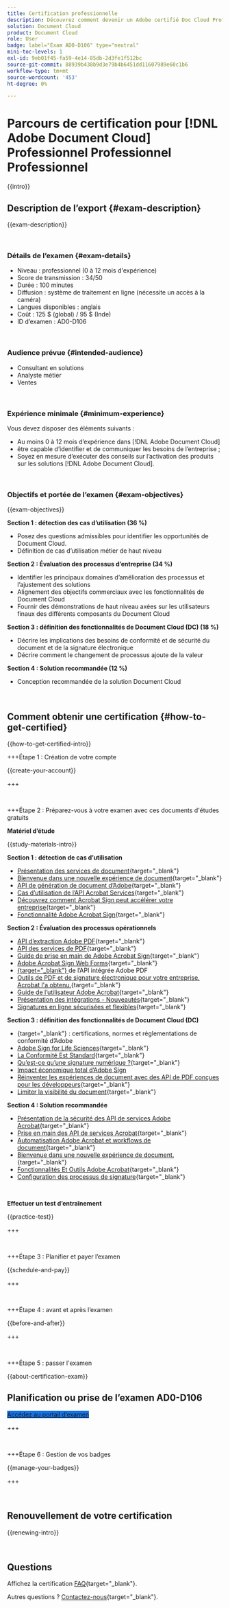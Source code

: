 ```yaml
---
title: Certification professionnelle
description: Découvrez comment devenir un Adobe certifié Doc Cloud Professional.
solution: Document Cloud
product: Document Cloud
role: User
badge: label="Exam AD0-D106" type="neutral"
mini-toc-levels: 1
exl-id: 9eb01f45-fa59-4e14-85db-2d3fe1f512bc
source-git-commit: 88939b438b9d3e79b4b6451dd11607989e60c1b6
workflow-type: tm+mt
source-wordcount: '453'
ht-degree: 0%

---
```


# Parcours de certification pour [!DNL Adobe Document Cloud] Professionnel Professionnel Professionnel

{{intro}}

## Description de l’export {#exam-description}

{{exam-description}}

<br>

### Détails de l’examen {#exam-details}

* Niveau : professionnel (0 à 12 mois d&#39;expérience)
* Score de transmission : 34/50
* Durée : 100 minutes
* Diffusion : système de traitement en ligne (nécessite un accès à la caméra)
* Langues disponibles : anglais
* Coût : 125 $ (global) / 95 $ (Inde)
* ID d’examen : AD0-D106

<br>

### Audience prévue {#intended-audience}

* Consultant en solutions
* Analyste métier
* Ventes

<br>

### Expérience minimale {#minimum-experience}

Vous devez disposer des éléments suivants :

* Au moins 0 à 12 mois d’expérience dans [!DNL Adobe Document Cloud]
* être capable d’identifier et de communiquer les besoins de l’entreprise ;
* Soyez en mesure d’exécuter des conseils sur l’activation des produits sur les solutions [!DNL Adobe Document Cloud].

<br>

### Objectifs et portée de l’examen {#exam-objectives}

{{exam-objectives}}

**Section 1 : détection des cas d’utilisation (36 %)**

* Posez des questions admissibles pour identifier les opportunités de Document Cloud.
* Définition de cas d’utilisation métier de haut niveau

**Section 2 : Évaluation des processus d’entreprise (34 %)**

* Identifier les principaux domaines d’amélioration des processus et l’ajustement des solutions
* Alignement des objectifs commerciaux avec les fonctionnalités de Document Cloud
* Fournir des démonstrations de haut niveau axées sur les utilisateurs finaux des différents composants du Document Cloud

**Section 3 : définition des fonctionnalités de Document Cloud (DC) (18 %)**

* Décrire les implications des besoins de conformité et de sécurité du document et de la signature électronique
* Décrire comment le changement de processus ajoute de la valeur

**Section 4 : Solution recommandée (12 %)**

* Conception recommandée de la solution Document Cloud

<br>

## Comment obtenir une certification {#how-to-get-certified}

{{how-to-get-certified-intro}}

+++Étape 1 : Création de votre compte

{{create-your-account}}

+++

<br>

+++Étape 2 : Préparez-vous à votre examen avec ces documents d&#39;études gratuits

**Matériel d’étude**

{{study-materials-intro}}

**Section 1 : détection de cas d’utilisation**

* [Présentation des services de document](https://developer.adobe.com/document-services/docs/overview/){target="_blank"}
* [Bienvenue dans une nouvelle expérience de document](https://www.adobe.com/documentcloud.html){target="_blank"}
* [API de génération de document d’Adobe](https://developer.adobe.com/document-services/apis/doc-generation){target="_blank"}
* [Cas d’utilisation de l’API Acrobat Services](https://developer.adobe.com/document-services/use-cases/agreements-and-contracts/legal-contracts/){target="_blank"}
* [Découvrez comment Acrobat Sign peut accélérer votre entreprise](https://www.adobe.com/sign.html){target="_blank"}
* [Fonctionnalité Adobe Acrobat Sign](https://www.adobe.com/sign/features.html){target="_blank"}

**Section 2 : Évaluation des processus opérationnels**

* [API d’extraction Adobe PDF](https://developer.adobe.com/document-services/apis/pdf-extract/){target="_blank"}
* [API des services de PDF](https://developer.adobe.com/document-services/docs/apis/){target="_blank"}
* [Guide de prise en main de Adobe Acrobat Sign](https://helpx.adobe.com/sign/using/get-started-guide.html){target="_blank"}
* [Adobe Acrobat Sign Web Forms](https://helpx.adobe.com/sign/config/web-forms.html){target="_blank"}
* [ {target="_blank"} ](https://developer.adobe.com/document-services/apis/pdf-embed/) de l’API intégrée Adobe PDF
* [Outils de PDF et de signature électronique pour votre entreprise. Acrobat l&#39;a obtenu.](https://www.adobe.com/acrobat/business.html){target="_blank"}
* [Guide de l’utilisateur Adobe Acrobat](https://helpx.adobe.com/fr/acrobat/user-guide.html){target="_blank"}
* [Présentation des intégrations - Nouveautés](https://experienceleague.adobe.com/docs/document-cloud-learn/sign-learning-hub/integrations/integrations-overview.html#what%E2%80%99s-new){target="_blank"}
* [Signatures en ligne sécurisées et flexibles](https://www.adobe.com/sign/online-signature.html){target="_blank"}

**Section 3 : définition des fonctionnalités de Document Cloud (DC)**

* [ ](https://www.adobe.com/trust/compliance/compliance-list.html){target="_blank"} : certifications, normes et réglementations de conformité d’Adobe
* [Adobe Sign for Life Sciences](https://www.adobe.com/content/dam/dx-dc/en/pdfs/adobe-sign-life-sciences-solution-brief-ue.pdf){target="_blank"}
* [La Conformité Est Standard](https://www.adobe.com/documentcloud/resources/compliance.html){target="_blank"}
* [Qu’est-ce qu’une signature numérique ?](https://www.adobe.com/sign/digital-signatures.html){target="_blank"}
* [Impact économique total d’Adobe Sign](https://www.adobe.com/content/dam/dx-dc/pdf/total-economic-impact-adobe-sign-ue.pdf)
* [Réinventer les expériences de document avec des API de PDF conçues pour les développeurs](https://developer.adobe.com/document-services){target="_blank"}
* [Limiter la visibilité du document](https://helpx.adobe.com/sign/using/limited-document-visibility.html){target="_blank"}

**Section 4 : Solution recommandée**

* [Présentation de la sécurité des API de services Adobe Acrobat](https://www.adobe.com/content/dam/cc/en/trust-center/ungated/whitepapers/doc-cloud/adobe-document-services-security-overview.pdf){target="_blank"}
* [Prise en main des API de services Acrobat](https://documentservices.adobe.com/dc-integration-creation-app-cdn/main.html){target="_blank"}
* [Automatisation Adobe Acrobat et workflows de document](https://helpx.adobe.com/acrobat/kb/automation-and-document-workflows.html){target="_blank"}
* [Bienvenue dans une nouvelle expérience de document.](https://www.adobe.com/documentcloud.html){target="_blank"}
* [Fonctionnalités Et Outils Adobe Acrobat](https://www.adobe.com/acrobat/features.html){target="_blank"}
* [Configuration des processus de signature](https://helpx.adobe.com/ca/sign/using/workflow-designer-signature-workflow.html){target="_blank"}

<br>

**Effectuer un test d’entraînement**

{{practice-test}}

+++

<br>

+++Étape 3 : Planifier et payer l’examen

{{schedule-and-pay}}

+++

<br>

+++Étape 4 : avant et après l’examen

{{before-and-after}}

+++

<br>

+++Étape 5 : passer l&#39;examen

{{about-certification-exam}}

## Planification ou prise de l’examen AD0-D106

<a href="https://www.certmetrics.com/adobe/candidate/examity_sso.aspx?eid=AD0-D106" target="_blank" class="spectrum-Button spectrum-Button--fill spectrum-Button--accent spectrum-Button--sizeM is-margin-bottom-big-big at-element-click-tracking" style="background-color:#1473E6">

<span class="spectrum-Button-label has-no-wrap">
   Accédez au portail d’examen
</span>
</a>

+++

<br>

+++Étape 6 : Gestion de vos badges

{{manage-your-badges}}

+++

<br>

## Renouvellement de votre certification

{{renewing-intro}}

<br>

## Questions

Affichez la certification [FAQ](https://experienceleague.adobe.com/docs/certification/certification/faq.html){target="_blank"}.

Autres questions ? [Contactez-nous](mailto:certif@adobe.com){target="_blank"}.